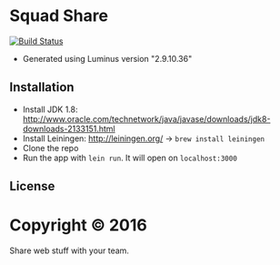 # Squad Share

[![Build Status](https://travis-ci.org/weareswat/squad-share.svg?branch=travis)](https://travis-ci.org/weareswat/squad-share)

* Generated using Luminus version "2.9.10.36"

## Installation

* Install JDK 1.8: http://www.oracle.com/technetwork/java/javase/downloads/jdk8-downloads-2133151.html
* Install Leiningen: http://leiningen.org/ -> `brew install leiningen`
* Clone the repo
* Run the app with `lein run`. It will open on `localhost:3000`

## License

Copyright © 2016
=======
Share web stuff with your team.
